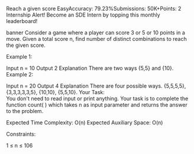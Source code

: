 Reach a given score
EasyAccuracy: 79.23%Submissions: 50K+Points: 2
Internship Alert!
Become an SDE Intern by topping this monthly leaderboard! 

banner
Consider a game where a player can score 3 or 5 or 10 points in a move. Given a total score n, find number of distinct combinations to reach the given score.

Example 1:

Input
n = 10
Output
2
Explanation
There are two ways {5,5} and {10}.
Example 2:

Input
n = 20
Output
4
Explanation
There are four possible ways. {5,5,5,5}, {3,3,3,3,3,5}, {10,10}, {5,5,10}.
Your Task:  
You don't need to read input or print anything. Your task is to complete the function count( ) which takes n as input parameter and returns the answer to the problem.

Expected Time Complexity: O(n)
Expected Auxiliary Space: O(n)

Constraints:

1 ≤ n ≤ 106
